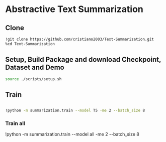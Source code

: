 # Abstractive Text Summarization



## Clone

```bash
!git clone https://github.com/cristiano2003/Text-Summarization.git
%cd Text-Summarization
```

## Setup, Build Package and download Checkpoint, Dataset and Demo

```bash
source ./scripts/setup.sh
```

## Train

```bash

!python -m summarization.train --model T5 -me 2 --batch_size 8  
```

### Train all

!python -m summarization.train --model all -me 2 --batch_size 8  




                       